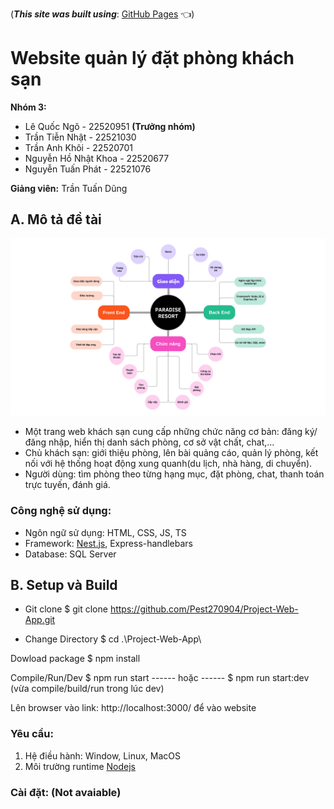 (**_This site was built using_**: [GitHub Pages](https://pest270904.github.io/Project-Web-App/) 👈)

# Website quản lý đặt phòng khách sạn

**Nhóm 3:**

- Lê Quốc Ngô - 22520951 **(Trưởng nhóm)**
- Trần Tiễn Nhật - 22521030
- Trần Anh Khôi - 22520701
- Nguyễn Hồ Nhật Khoa - 22520677
- Nguyễn Tuấn Phát - 22521076

**Giảng viên:** Trần Tuấn Dũng

## A. Mô tả đề tài

![](/img/general/mindmap.jpg)

- Một trang web khách sạn cung cấp những chức năng cơ bản: đăng ký/đăng nhập, hiển thị danh sách phòng, cơ sở vật chất, chat,...
- Chủ khách sạn: giới thiệu phòng, lên bài quảng cáo, quản lý phòng, kết nối với hệ thống hoạt động xung quanh(du lịch, nhà hàng, di chuyển).
- Người dùng: tìm phòng theo từng hạng mục, đặt phòng, chat, thanh toán trực tuyến, đánh giá.

### Công nghệ sử dụng:

- Ngôn ngữ sử dụng: HTML, CSS, JS, TS
- Framework: [Nest.js](https://nestjs.com/), Express-handlebars
- Database: SQL Server

## B. Setup và Build

- Git clone
  $ git clone https://github.com/Pest270904/Project-Web-App.git

- Change Directory
  $ cd .\Project-Web-App\

Dowload package
$ npm install

Compile/Run/Dev
$ npm run start
------ hoặc ------
$ npm run start:dev (vừa compile/build/run trong lúc dev)

Lên browser vào link: http://localhost:3000/ để vào website

### Yêu cầu:

1.  Hệ điều hành: Window, Linux, MacOS
2.  Môi trường runtime [Nodejs](https://nodejs.org/en)

### Cài đặt: (Not avaiable)
